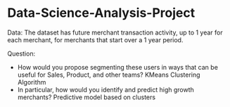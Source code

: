 # Data-Science-Analysis-Project

Data: The dataset has future merchant transaction activity, up to 1 year for each merchant, for merchants that start over a 1 year period.

Question:

- How would you propose segmenting these users in ways that can be useful for Sales, Product, and other teams?
KMeans Clustering Algorithm
- In particular, how would you identify and predict high growth merchants?
Predictive model based on clusters
